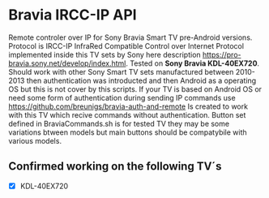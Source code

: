 # Bravia IRCC-IP API



Remote controler over IP for Sony Bravia Smart TV pre-Android versions. Protocol is IRCC-IP InfraRed Compatible Control over Internet Protocol implemented inside this TV sets by Sony here description https://pro-bravia.sony.net/develop/index.html. Tested on <B>Sony Bravia KDL-40EX720</B>. Should work with other Sony Smart TV sets manufactured between 2010-2013 then authentication was introducted and then Android as a operating OS but this is not cover by this scripts. If your TV is based on Android OS or need some form of authentication during sending IP commands use https://github.com/breunigs/bravia-auth-and-remote Is created to work with this TV which recive commands without authentication. Button set defined in BraviaCommands.sh is for tested TV they may be some variations btween models but main buttons should be compatybile with various models.

## Confirmed working on the following TV´s
- [x] KDL-40EX720


